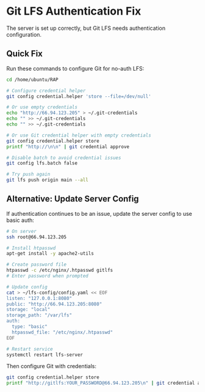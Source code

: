 # Git LFS Authentication Fix

The server is set up correctly, but Git LFS needs authentication configuration.

## Quick Fix

Run these commands to configure Git for no-auth LFS:

```bash
cd /home/ubuntu/RAP

# Configure credential helper
git config credential.helper 'store --file=/dev/null'

# Or use empty credentials
echo "http://66.94.123.205" > ~/.git-credentials
echo "" >> ~/.git-credentials  
echo "" >> ~/.git-credentials

# Or use Git credential helper with empty credentials
git config credential.helper store
printf "http://\n\n" | git credential approve

# Disable batch to avoid credential issues
git config lfs.batch false

# Try push again
git lfs push origin main --all
```

## Alternative: Update Server Config

If authentication continues to be an issue, update the server config to use basic auth:

```bash
# On server
ssh root@66.94.123.205

# Install htpasswd
apt-get install -y apache2-utils

# Create password file
htpasswd -c /etc/nginx/.htpasswd gitlfs
# Enter password when prompted

# Update config
cat > ~/lfs-config/config.yaml << EOF
listen: "127.0.0.1:8080"
public: "http://66.94.123.205:8080"
storage: "local"
storage_path: "/var/lfs"
auth:
  type: "basic"
  htpasswd_file: "/etc/nginx/.htpasswd"
EOF

# Restart service
systemctl restart lfs-server
```

Then configure Git with credentials:
```bash
git config credential.helper store
printf "http://gitlfs:YOUR_PASSWORD@66.94.123.205\n" | git credential approve
```

